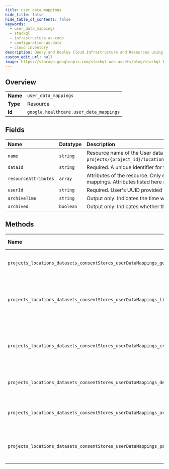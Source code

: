 ```yaml
---
title: user_data_mappings
hide_title: false
hide_table_of_contents: false
keywords:
  - user_data_mappings
  - stackql
  - infrastructure-as-code
  - configuration-as-data
  - cloud inventory
description: Query and Deploy Cloud Infrastructure and Resources using SQL
custom_edit_url: null
image: https://storage.googleapis.com/stackql-web-assets/blog/stackql-blog-post-featured-image.png
---
```

  
    

## Overview
<table><tbody>
<tr><td><b>Name</b></td><td><code>user_data_mappings</code></td></tr>
<tr><td><b>Type</b></td><td>Resource</td></tr>
<tr><td><b>Id</b></td><td><code>google.healthcare.user_data_mappings</code></td></tr>
</tbody></table>

## Fields
| Name | Datatype | Description |
|:-----|:---------|:------------|
| `name` | `string` | Resource name of the User data mapping, of the form `projects/{project_id}/locations/{location_id}/datasets/{dataset_id}/consentStores/{consent_store_id}/userDataMappings/{user_data_mapping_id}`. |
| `dataId` | `string` | Required. A unique identifier for the mapped resource. |
| `resourceAttributes` | `array` | Attributes of the resource. Only explicitly set attributes are displayed here. Attribute definitions with defaults set implicitly apply to these User data mappings. Attributes listed here must be single valued, that is, exactly one value is specified for the field "values" in each Attribute. |
| `userId` | `string` | Required. User's UUID provided by the client. |
| `archiveTime` | `string` | Output only. Indicates the time when this mapping was archived. |
| `archived` | `boolean` | Output only. Indicates whether this mapping is archived. |
## Methods
| Name | Accessible by | Required Params | Description |
|:-----|:--------------|:----------------|:------------|
| `projects_locations_datasets_consentStores_userDataMappings_get` | `SELECT` | `name` | Gets the specified User data mapping. |
| `projects_locations_datasets_consentStores_userDataMappings_list` | `SELECT` | `parent` | Lists the User data mappings in the specified consent store. |
| `projects_locations_datasets_consentStores_userDataMappings_create` | `INSERT` | `parent` | Creates a new User data mapping in the parent consent store. |
| `projects_locations_datasets_consentStores_userDataMappings_delete` | `DELETE` | `name` | Deletes the specified User data mapping. |
| `projects_locations_datasets_consentStores_userDataMappings_archive` | `EXEC` | `name` | Archives the specified User data mapping. |
| `projects_locations_datasets_consentStores_userDataMappings_patch` | `EXEC` | `name` | Updates the specified User data mapping. |
